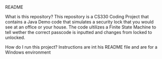 README

What is this repository?
This repository is a CS330 Coding Project that contains a Java Demo code that simulates a security lock that you would see at an office or your house.
The code ultilizes a Finite State Machine to tell wether the correct passcode is inputted and changes from locked to unlocked.
 
How do I run this project?
Instructions are int his README file and are for a Windows environment

